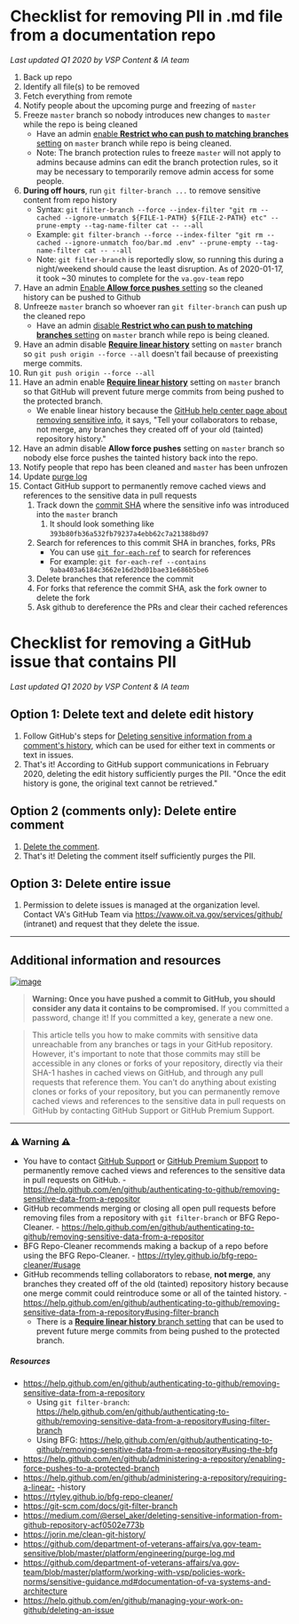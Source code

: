 # Checklist for removing PII in .md file from a documentation repo

_Last updated Q1 2020 by VSP Content & IA team_

1. Back up repo
1. Identify all file(s) to be removed
1. Fetch everything from remote
1. Notify people about the upcoming purge and freezing of `master`
1. Freeze `master` branch so nobody introduces new changes to `master` while the repo is being cleaned
   * Have an admin [enable **Restrict who can push to matching branches** setting](https://help.github.com/en/github/administering-a-repository/enabling-branch-restrictions) on `master` branch while repo is being cleaned.
   * Note: The branch protection rules to freeze `master` will not apply to admins because admins can edit the branch protection rules, so it may be necessary to temporarily remove admin access for some people. 
1. **During off hours**, run `git filter-branch ...` to remove sensitive content from repo history
   * Syntax: `git filter-branch --force --index-filter "git rm --cached --ignore-unmatch ${FILE-1-PATH} ${FILE-2-PATH} etc" --prune-empty --tag-name-filter cat -- --all`
   * Example: `git filter-branch --force --index-filter "git rm --cached --ignore-unmatch foo/bar.md .env" --prune-empty --tag-name-filter cat -- --all`
   * Note: `git filter-branch` is reportedly slow, so running this during a night/weekend should cause the least disruption. As of 2020-01-17, it took ~30 minutes to complete for the `va.gov-team` repo
1. Have an admin [Enable **Allow force pushes** setting](https://help.github.com/en/github/administering-a-repository/enabling-force-pushes-to-a-protected-branch) so the cleaned history can be pushed to Github
1. Unfreeze `master` branch so whoever ran `git filter-branch` can push up the cleaned repo
   * Have an admin [disable **Restrict who can push to matching branches** setting](https://help.github.com/en/github/administering-a-repository/enabling-branch-restrictions) on `master` branch while repo is being cleaned.
1. Have an admin disable [**Require linear history**](https://help.github.com/en/github/administering-a-repository/requiring-a-linear-commit-history) setting on `master` branch so `git push origin --force --all` doesn't fail because of preexisting merge commits. 
1. Run `git push origin --force --all` 
1. Have an admin enable [**Require linear history**](https://help.github.com/en/github/administering-a-repository/requiring-a-linear-commit-history) setting on `master` branch so that GitHub will prevent future merge commits from being pushed to the protected branch. 
   * We enable linear history because the [GitHub help center page about removing sensitive info](https://help.github.com/en/github/authenticating-to-github/removing-sensitive-data-from-a-repository), it says, "Tell your collaborators to rebase, not merge, any branches they created off of your old (tainted) repository history."
1. Have an admin disable **Allow force pushes** setting on `master` branch so nobody else force pushes the tainted history back into the repo.
1. Notify people that repo has been cleaned and `master` has been unfrozen
1. Update [purge log](https://github.com/department-of-veterans-affairs/va.gov-team-sensitive/blob/master/platform/engineering/purge-log.md)
1. Contact GitHub support to permanently remove cached views and references to the sensitive data in pull requests
   1. Track down the [commit SHA](https://help.github.com/en/github/getting-started-with-github/github-glossary#commit) where the sensitive info was introduced into the `master` branch
      1. It should look something like `393b80fb36a532fb79237a4ebb62c7a21388bd97`
   1. Search for references to this commit SHA in branches, forks, PRs
      - You can use [`git for-each-ref`](https://git-scm.com/docs/git-for-each-ref) to search for references
      - For example:  `git for-each-ref --contains 9aba403a6184c3662e16d2bd01bae31e686b5be6`
   1. Delete branches that reference the commit
   1. For forks that reference the commit SHA, ask the fork owner to delete the fork
   1. Ask github to dereference the PRs and clear their cached references

# Checklist for removing a GitHub issue that contains PII

_Last updated Q1 2020 by VSP Content & IA team_

## Option 1: Delete text and delete edit history

1. Follow GitHub's steps for [Deleting sensitive information from a comment's history](https://help.github.com/en/github/building-a-strong-community/tracking-changes-in-a-comment#deleting-sensitive-information-from-a-comments-history), which can be used for either text in comments or text in issues. 
1. That's it! According to GitHub support communications in February 2020, deleting the edit history sufficiently purges the PII. "Once the edit history is gone, the original text cannot be retrieved."

## Option 2 (comments only): Delete entire comment

1. [Delete the comment](https://help.github.com/en/github/building-a-strong-community/managing-disruptive-comments#deleting-a-comment).
1. That's it! Deleting the comment itself sufficiently purges the PII.

## Option 3: Delete entire issue

1. Permission to delete issues is managed at the organization level. Contact VA's GitHub Team via https://vaww.oit.va.gov/services/github/ (intranet) and request that they delete the issue.
___

## Additional information and resources

[![image](https://user-images.githubusercontent.com/6130520/71724766-1c1c2500-2df7-11ea-805d-c0be983a0596.png)](https://help.github.com/en/github/authenticating-to-github/removing-sensitive-data-from-a-repository)
>**Warning: Once you have pushed a commit to GitHub, you should consider any data it contains to be compromised.** If you committed a password, change it! If you committed a key, generate a new one.

>This article tells you how to make commits with sensitive data unreachable from any branches or tags in your GitHub repository. However, it's important to note that those commits may still be accessible in any clones or forks of your repository, directly via their SHA-1 hashes in cached views on GitHub, and through any pull requests that reference them. You can't do anything about existing clones or forks of your repository, but you can permanently remove cached views and references to the sensitive data in pull requests on GitHub by contacting GitHub Support or GitHub Premium Support.

___

### :warning: Warning :warning:
* You have to contact [GitHub Support](https://support.github.com/contact) or [GitHub Premium Support](https://enterprise.githubsupport.com/hc/en-us) to permanently remove cached views and references to the sensitive data in pull requests on GitHub. - https://help.github.com/en/github/authenticating-to-github/removing-sensitive-data-from-a-repositor
* GitHub recommends merging or closing all open pull requests before removing files from a repository with `git filter-branch` or BFG Repo-Cleaner. - https://help.github.com/en/github/authenticating-to-github/removing-sensitive-data-from-a-repositor
* BFG Repo-Cleaner recommends making a backup of a repo before using the BFG Repo-Cleaner. - https://rtyley.github.io/bfg-repo-cleaner/#usage
* GitHub recommends telling collaborators to rebase, **not merge**, any branches they created off of the old (tainted) repository history because one merge commit could reintroduce some or all of the tainted history. - https://help.github.com/en/github/authenticating-to-github/removing-sensitive-data-from-a-repository#using-filter-branch
  * There is a [**Require linear history** branch setting](https://help.github.com/en/github/administering-a-repository/requiring-a-linear-commit-history) that can be used to prevent future merge commits from being pushed to the protected branch.

##### Resources
* https://help.github.com/en/github/authenticating-to-github/removing-sensitive-data-from-a-repository
  * Using `git filter-branch`: https://help.github.com/en/github/authenticating-to-github/removing-sensitive-data-from-a-repository#using-filter-branch
  * Using BFG: https://help.github.com/en/github/authenticating-to-github/removing-sensitive-data-from-a-repository#using-the-bfg
* https://help.github.com/en/github/administering-a-repository/enabling-force-pushes-to-a-protected-branch
* https://help.github.com/en/github/administering-a-repository/requiring-a-linear-
-history
* https://rtyley.github.io/bfg-repo-cleaner/
* https://git-scm.com/docs/git-filter-branch
* https://medium.com/@ersel_aker/deleting-sensitive-information-from-github-repository-acf0502e773b
* https://jorin.me/clean-git-history/
* https://github.com/department-of-veterans-affairs/va.gov-team-sensitive/blob/master/platform/engineering/purge-log.md
* https://github.com/department-of-veterans-affairs/va.gov-team/blob/master/platform/working-with-vsp/policies-work-norms/sensitive-guidance.md#documentation-of-va-systems-and-architecture
* https://help.github.com/en/github/managing-your-work-on-github/deleting-an-issue
